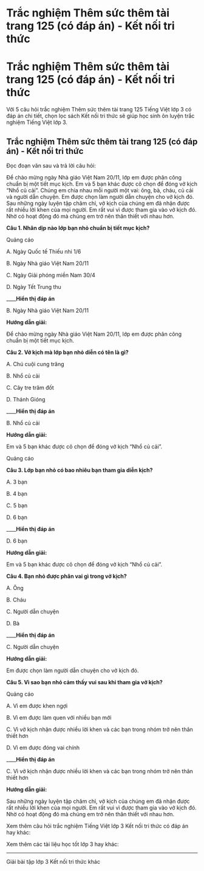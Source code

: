 # Trắc nghiệm Thêm sức thêm tài trang 125 (có đáp án) - Kết nối tri thức

# Trắc nghiệm Thêm sức thêm tài trang 125 (có đáp án) - Kết nối tri thức

Với 5 câu hỏi trắc nghiệm Thêm sức thêm tài trang 125 Tiếng Việt lớp 3 có đáp án chi tiết, chọn lọc sách Kết nối tri thức sẽ giúp học sinh ôn luyện trắc nghiệm Tiếng Việt lớp 3.

## Trắc nghiệm Thêm sức thêm tài trang 125 (có đáp án) - Kết nối tri thức

Đọc đoạn văn sau và trả lời câu hỏi:

Để chào mừng ngày Nhà giáo Việt Nam 20/11, lớp em được phân công chuẩn bị một tiết mục kịch. Em và 5 bạn khác được cô chọn để đóng vở kịch “Nhổ củ cải”. Chúng em chia nhau mỗi người một vai: ông, bà, cháu, củ cải và người dẫn chuyện. Em được chọn làm người dẫn chuyện cho vở kịch đó. Sau những ngày luyện tập chăm chỉ, vở kịch của chúng em đã nhận được rất nhiều lời khen của mọi người. Em rất vui vì được tham gia vào vở kịch đó. Nhờ có hoạt động đó mà chúng em trở nên thân thiết với nhau hơn.

**Câu 1. Nhân dịp nào lớp bạn nhỏ chuẩn bị tiết mục kịch?**

Quảng cáo

A. Ngày Quốc tế Thiếu nhi 1/6

B. Ngày Nhà giáo Việt Nam 20/11

C. Ngày Giải phóng miền Nam 30/4

D. Ngày Tết Trung thu

____**Hiển thị đáp án**

B. Ngày Nhà giáo Việt Nam 20/11

**Hướng dẫn giải:**

Để chào mừng ngày Nhà giáo Việt Nam 20/11, lớp em được phân công chuẩn bị một tiết mục kịch.

**Câu 2. Vở kịch mà lớp bạn nhỏ diễn có tên là gì?**

A. Chú cuội cung trăng

B. Nhổ củ cải

C. Cây tre trăm đốt

D. Thánh Gióng

____**Hiển thị đáp án**

B. Nhổ củ cải

**Hướng dẫn giải:**

Em và 5 bạn khác được cô chọn để đóng vở kịch “Nhổ củ cải”.

Quảng cáo

**Câu 3. Lớp bạn nhỏ có bao nhiêu bạn tham gia diễn kịch?**

A. 3 bạn

B. 4 bạn

C. 5 bạn

D. 6 bạn

____**Hiển thị đáp án**

D. 6 bạn

**Hướng dẫn giải:**

Em và 5 bạn khác được cô chọn để đóng vở kịch “Nhổ củ cải”.

**Câu 4. Bạn nhỏ được phân vai gì trong vở kịch?**

A. Ông

B. Cháu

C. Người dẫn chuyện

D. Bà

____**Hiển thị đáp án**

C. Người dẫn chuyện

**Hướng dẫn giải:**

Em được chọn làm người dẫn chuyện cho vở kịch đó.

**Câu 5. Vì sao bạn nhỏ cảm thấy vui sau khi tham gia vở kịch?**

Quảng cáo

A. Vì em được khen ngợi

B. Vì em được làm quen với nhiều bạn mới

C. Vì vở kịch nhận được nhiều lời khen và các bạn trong nhóm trở nên thân thiết hơn

D. Vì em được đóng vai chính

____**Hiển thị đáp án**

C. Vì vở kịch nhận được nhiều lời khen và các bạn trong nhóm trở nên thân thiết hơn

**Hướng dẫn giải:**

Sau những ngày luyện tập chăm chỉ, vở kịch của chúng em đã nhận được rất nhiều lời khen của mọi người. Em rất vui vì được tham gia vào vở kịch đó. Nhờ có hoạt động đó mà chúng em trở nên thân thiết với nhau hơn.

Xem thêm câu hỏi trắc nghiệm Tiếng Việt lớp 3 Kết nối tri thức có đáp án hay khác:

Xem thêm các tài liệu học tốt lớp 3 hay khác:

* * *

Giải bài tập lớp 3 Kết nối tri thức khác
